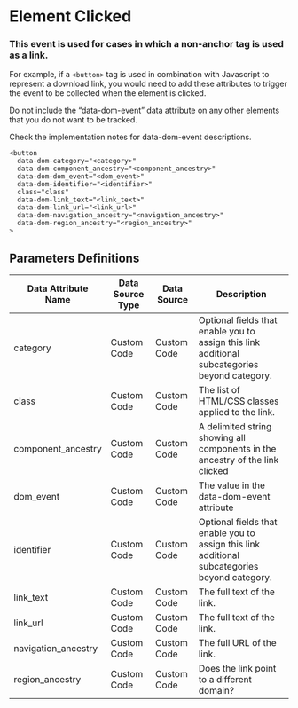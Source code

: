 # Element Clicked

### This event is used for cases in which a non-anchor tag is used as a link.

For example, if a `<button>` tag is used in combination with Javascript to represent a download link, you would need to add these attributes to trigger the event to be collected when the element is clicked.

Do not include the “data-dom-event” data attribute on any other elements that you do not want to be tracked.

Check the implementation notes for data-dom-event descriptions.
```
<button
  data-dom-category="<category>"
  data-dom-component_ancestry="<component_ancestry>"
  data-dom-dom_event="<dom_event>"
  data-dom-identifier="<identifier>"
  class="class"
  data-dom-link_text="<link_text>"
  data-dom-link_url="<link_url>"
  data-dom-navigation_ancestry="<navigation_ancestry>"
  data-dom-region_ancestry="<region_ancestry>"
>
```

## Parameters Definitions

|Data Attribute Name|Data Source Type|Data Source|Description|
| --- | --- | --- | --- |
|category|Custom Code|Custom Code|Optional fields that enable you to assign this link additional subcategories beyond category.|
|class|Custom Code|Custom Code|The list of HTML\/CSS classes applied to the link.|
|component_ancestry|Custom Code|Custom Code|A delimited string showing all components in the ancestry of the link clicked|
|dom_event|Custom Code|Custom Code|The value in the data-dom-event attribute|
|identifier|Custom Code|Custom Code|Optional fields that enable you to assign this link additional subcategories beyond category.|
|link_text|Custom Code|Custom Code|The full text of the link.|
|link_url|Custom Code|Custom Code|The full text of the link.|
|navigation_ancestry|Custom Code|Custom Code|The full URL of the link.|
|region_ancestry|Custom Code|Custom Code|Does the link point to a different domain?|



